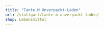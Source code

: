```yaml
---
title: "Tante.M Unverpackt-Laden"
url: /stuttgart/tante-m-unverpackt-laden/
shop: Lebensmittel
---
```

